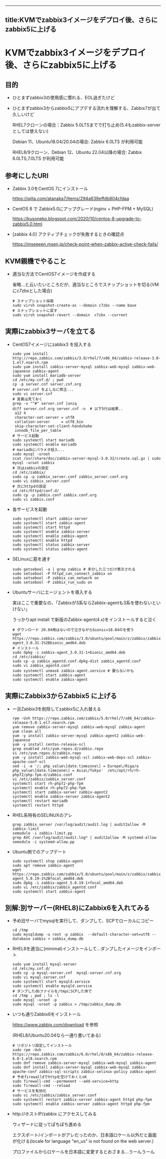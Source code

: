 
---
title:KVMでzabbix3イメージをデプロイ後、さらにzabbix5に上げる
---
# KVMでzabbix3イメージをデプロイ後、さらにzabbix5に上げる

## 目的

- ひとまずzabbix3の使用感に慣れる、EOL過ぎたけど
- ひとまずzabbix3からzabbix5にアプデする流れを理解する、Zabbix7が出て久しいけど

  RHEL7クローンの場合：Zabbix 5.0LTSまでで打ち止め(5.4もzabbix-serverとしては使えない)

  Debian 11、Ubuntu18.04/20.04の場合: Zabbix 6.0LTS が利用可能
  
  RHEL8/9クローン、Debian 12、Ubuntu 22.04以降の場合:  Zabbix 6.0LTS,7.0LTS が利用可能

## 参考にしたURI

- Zabbix 3.0をCentOS 7にインストール

  https://qiita.com/atanaka7/items/294a639effdb804cfdaa

- CentOS 8 で Zabbix5.0にアップグレード(nginx + PHP-FPM + MySQL)

  https://kusoneko.blogspot.com/2020/10/centos-8-upgrade-to-zabbix5.0.html

- [zabbix 4.0] アクティブチェックが失敗するときの確認点
  
  https://mseeeen.msen.jp/check-point-when-zabbix-active-check-fails/


## KVM親機でやること

- 適当な方法でCentOS7イメージを作成する

  省略...と云いたいところだが、適当なところでスナップショットを切る(VMにc7zbxとした場合)

  ```
  # スナップショット採取
  sudo virsh snapshot-create-as --domain c7zbx --name base
  # スナップショットに戻す
  sudo virsh snapshot-revert --domain  c7zbx --current
  ```

## 実際にzabbix3サーバを立てる

- CentOS7イメージにzabbix3 を投入する
  ```
  sudo yum install http://repo.zabbix.com/zabbix/3.0/rhel/7/x86_64/zabbix-release-3.0-1.el7.noarch.rpm
  sudo yum install zabbix-server-mysql zabbix-web-mysql zabbix-web-japanese zabbix-agent
  sudo yum install mariadb-server
  cd /etc/my.cnf.d/ ; pwd
  cp -p server.cnf server.cnf.org
  # server.cnf をよしなに修正...
  sudo vi server.cnf
  # 差異は見ておく
  grep -v "^#" server.cnf |uniq
  diff server.cnf.org server.cnf -n  # 以下5行は結果..
   a12 4
   character-set-server = utf8
   collation-server     = utf8_bin
   skip-character-set-client-handshake
   innodb_file_per_table
  # サービス起動
  sudo systemctl start mariadb
  sudo systemctl enable mariadb
  # mariadbにパラメタ投入...
  sudo mysql -uroot
  zcat /usr/share/doc/zabbix-server-mysql-3.0.32/create.sql.gz | sudo mysql -uroot zabbix
  # 次はzabbixの設定
  cd /etc/zabbix/
  sudo cp -p zabbix_server.conf zabbix_server.conf.org
  sudo vi zabbix_server.conf
  # 次にhttpdの設定
  cd /etc/httpd/conf.d/
  sudo cp -p zabbix.conf zabbix.conf.org
  sudo vi zabbix.conf
  ```
 - 各サービスを起動
   ```
   sudo systemctl start zabbix-server
   sudo systemctl start zabbix-agent
   sudo systemctl start httpd
   sudo systemctl enable zabbix-server
   sudo systemctl enable zabbix-agent
   sudo systemctl enable httpd
   sudo systemctl status zabbix-server
   sudo systemctl status zabbix-agent
   ```
- SELinuxに筋を通す
  ```
  sudo getsebool -a | grep zabbix # 多分した三つだけ表示される
  sudo setsebool -P httpd_can_connect_zabbix on
  sudo setsebool -P zabbix_can_network on
  sudo setsebool -P zabbix_run_sudo on
  ```

- Ubuntuサーバにエージェントを導入する
  
  実はここで重要なの、「Zabbixが3系ならZabbix-agentも3系を使わないといけない」

  うっかりapt install で新版のZabbix-agent(4.x)をインストールすると泣く
  ```
  # ダウンロード 20.04用はないので泣きながらbionic=18.04のを使う
  wget https://repo.zabbix.com/zabbix/3.0/ubuntu/pool/main/z/zabbix/zabbix-agent_3.0.31-1%2Bbionic_amd64.deb
  # インストール
  sudo dpkg -i zabbix-agent_3.0.31-1+bionic_amd64.deb
  cd /etc/zabbix/
  sudo cp -p zabbix_agentd.conf.dpkg-dist zabbix_agentd.conf
  sudo vi zabbix_agentd.conf
  sudo systemctl unmask zabbix-agent.service # 要らないかも
  sudo systemctl start zabbix-agent
  sudo systemctl enable zabbix-agent
  ```


## 実際にZabbix3からZabbix5 に上げる

- 一旦Zabbix3を削除してzabbix5に入れ替える
  ```
  rpm -Uvh https://repo.zabbix.com/zabbix/5.0/rhel/7/x86_64/zabbix-release-5.0-1.el7.noarch.rpm
  yum remove zabbix-server-mysql zabbix-web-mysql zabbix-agent
  yum clean all
  yum -y install zabbix-server-mysql zabbix-agent2 zabbix-web-japanese
  yum -y install centos-release-scl
  grep enabled /etc/yum.repos.d/zabbix.repo
  vi /etc/yum.repos.d/zabbix.repo
  yum -y install zabbix-web-mysql-scl zabbix-web-deps-scl zabbix-apache-conf-scl
  sed -i -e '/; php_value\[date.timezone\] = Europe\/Riga/a php_value\[date.timezone\] = Asia\/Tokyo'  /etc/opt/rh/rh-php72/php-fpm.d/zabbix.conf
  vi /etc/zabbix/zabbix_server.conf
  systemctl start rh-php72-php-fpm
  systemctl enable rh-php72-php-fpm
  systemctl start zabbix-server zabbix-agent2
  systemctl enable zabbix-server zabbix-agent2
  systemctl restart mariadb
  systemctl restart httpd
  ```
 
- RHEL系特有のSELINUXのアレ
  ```
  grep zabbix_server /var/log/audit/audit.log | audit2allow -M zabbix-limit
  semodule -i zabbix-limit.pp
  grep AVC /var/log/audit/audit.log* | audit2allow -M systemd-allow
  semodule -i systemd-allow.pp
  ```

- Ubuntu側でのアップデート
  ```
  sudo systemctl stop zabbix-agent
  sudo apt remove zabbix-agent
  wget https://repo.zabbix.com/zabbix/5.0/ubuntu/pool/main/z/zabbix/zabbix-agent_5.0.19-1%2Bfocal_amd64.deb
  sudo dpkg -i zabbix-agent_5.0.19-1+focal_amd64.deb
  sudo vi /etc/zabbix/zabbix_agentd.conf
  sudo systemctl start zabbix-agent
  ```  
  
## 別解:別サーバー(RHEL8)にZabbix6を入れてみる

- 予め旧サーバでmysqlを実行して、ダンプして、SCPでローカルにコピー
  ```
  cd /tmp
  sudo mysqldump -u root -p zabbix  --default-character-set=utf8 --database zabbix > zabbix_dump.db
  ```
- RHEL8を適当に(minimal)インストールして...ダンプしたイメージをインポート
  ```
  sudo yum install mysql-server
  cd /etc/my.cnf.d/
  sudo cp -p mysql-server.cnf  mysql-server.cnf.org
  sudo vi mysql-server.cnf
  sudo systemctl start mysqld.service
  sudo systemctl enable mysqld.service
  # ダンプしたdbファイルを/tmpにSCPした体で
  cd /tmp ; pwd ; ls -l 
  sudo mysql -uroot -p
  sudo mysql -uroot -p zabbix > /tmp/zabbix_dump.db
  ```
- いつも通りZabbix6をインストール
  
  https://www.zabbix.com/download を参照
  
  (RHEL8/Ubuntu20.04なら一通り書いてある)
  ```
  # リポジトリ設定してインストール
  sudo rpm -Uvh https://repo.zabbix.com/zabbix/6.0/rhel/8/x86_64/zabbix-release-6.0-1.el8.noarch.rpm
  sudo dnf remove zabbix-server-mysql zabbix-web-mysql zabbix-agent
  sudo dnf install zabbix-server-mysql zabbix-web-mysql zabbix-apache-conf zabbix-sql-scripts zabbix-selinux-policy zabbix-agent
  # 予めfirewalldでhttpを空けておくとoK
  sudo firewall-cmd --permanent --add-service=http
  sudo firewall-cmd --reload
  # サービスを有効化
  sudo vi /etc/zabbix/zabbix_server.conf
  sudo systemctl restart zabbix-server zabbix-agent httpd php-fpm
  sudo systemctl enable zabbix-server zabbix-agent httpd php-fpm
  ```
- http://ホストIP/zabbix にアクセスしてみる
  
  ウィザードに従ってぽちぽち進める

  エクスポート/インポートがアレだったのか、日本語ロケール以外だと画面が化ける(locale for language "en_us" is not found on the web server.)

  プロファイルからロケールを日本語に変更するとおさまる...うーんうーん
  



